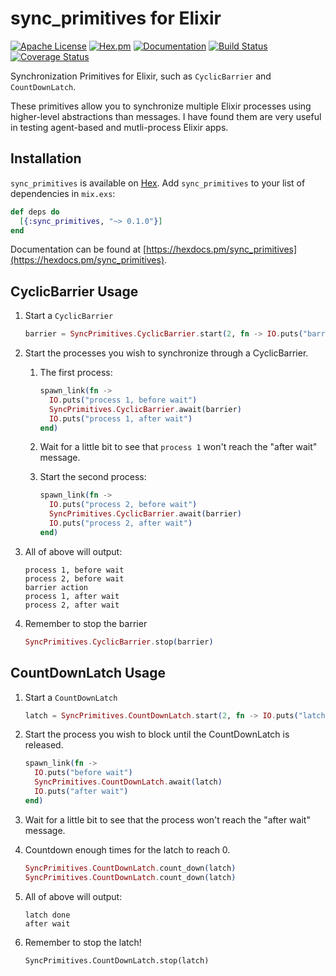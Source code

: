 # sync_primitives for Elixir

[![Apache License](https://img.shields.io/hexpm/l/sync_primitives)](LICENSE.md)
[![Hex.pm](https://img.shields.io/hexpm/v/sync_primitives)](https://hex.pm/packages/sync_primitives)
[![Documentation](https://img.shields.io/badge/hexdocs-latest-blue.svg)](https://hexdocs.pm/sync_primitives/index.html)
[![Build Status](https://travis-ci.org/ianatha/sync_primitives.svg?branch=master)](https://travis-ci.org/ianatha/sync_primitives)
[![Coverage Status](https://coveralls.io/repos/github/ianatha/sync_primitives/badge.svg?branch=master)](https://coveralls.io/github/ianatha/sync_primitives?branch=master)

Synchronization Primitives for Elixir, such as `CyclicBarrier` and `CountDownLatch`.

These primitives allow you to synchronize multiple Elixir processes using
higher-level abstractions than messages. I have found them  are very useful in
testing agent-based and mutli-process Elixir apps.

## Installation

`sync_primitives` is available on [Hex](https://hex.pm/). Add `sync_primitives` to your list of dependencies in `mix.exs`:

```elixir
def deps do
  [{:sync_primitives, "~> 0.1.0"}]
end
```

Documentation can be found at [https://hexdocs.pm/sync_primitives](https://hexdocs.pm/sync_primitives).

## CyclicBarrier Usage

1. Start a `CyclicBarrier`
    ```elixir
    barrier = SyncPrimitives.CyclicBarrier.start(2, fn -> IO.puts("barrier action") end)
    ```

2. Start the processes you wish to synchronize through a CyclicBarrier.

    1. The first process:
        ```elixir
        spawn_link(fn ->
          IO.puts("process 1, before wait")
          SyncPrimitives.CyclicBarrier.await(barrier)
          IO.puts("process 1, after wait")
        end)
        ```


    2. Wait for a little bit to see that `process 1` won't reach the "after wait" message.


    3. Start the second process:
        ```elixir
        spawn_link(fn ->
          IO.puts("process 2, before wait")
          SyncPrimitives.CyclicBarrier.await(barrier)
          IO.puts("process 2, after wait")
        end)
        ```

3. All of above will output:
    ```
    process 1, before wait
    process 2, before wait
    barrier action
    process 1, after wait
    process 2, after wait
    ```

4. Remember to stop the barrier
    ```elixir
    SyncPrimitives.CyclicBarrier.stop(barrier)
    ```

## CountDownLatch Usage

1. Start a `CountDownLatch`
    ```elixir
    latch = SyncPrimitives.CountDownLatch.start(2, fn -> IO.puts("latch done") end)
    ```

2. Start the process you wish to block until the CountDownLatch is released.
    ```elixir
    spawn_link(fn ->
      IO.puts("before wait")
      SyncPrimitives.CountDownLatch.await(latch)
      IO.puts("after wait")
    end)
    ```

3. Wait for a little bit to see that the process won't reach the "after wait" message.

4. Countdown enough times for the latch to reach 0.
    ```elixir
    SyncPrimitives.CountDownLatch.count_down(latch)
    SyncPrimitives.CountDownLatch.count_down(latch)
    ```

3. All of above will output:
    ```
    latch done
    after wait
    ```

4. Remember to stop the latch!
    ```
    SyncPrimitives.CountDownLatch.stop(latch)
    ```